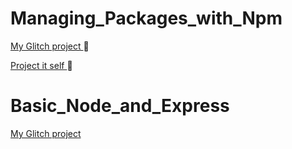 # Managing_Packages_with_Npm
[My Glitch project ](https://glitch.com/edit/#!/ultra-prince?path=package.json:1:0):frog:

[Project it self ](https://ultra-prince.glitch.me):full_moon_with_face:

# Basic_Node_and_Express
[My Glitch project ](https://glitch.com/~sparkling-wombat)

